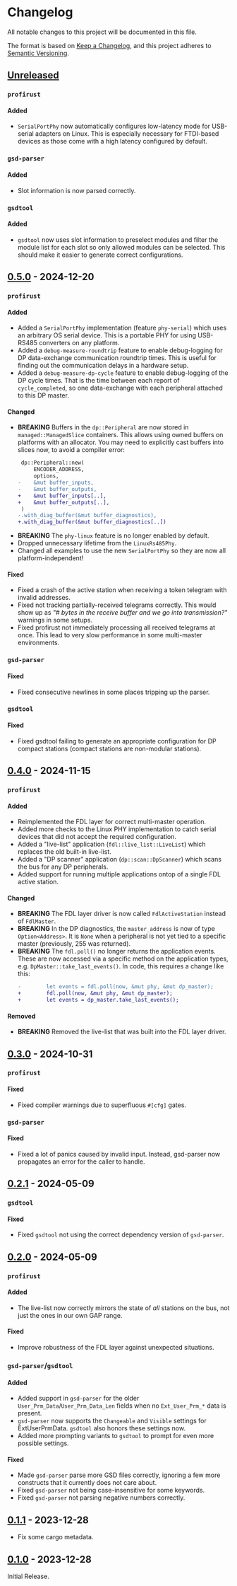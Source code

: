 # Changelog
All notable changes to this project will be documented in this file.

The format is based on [Keep a Changelog](https://keepachangelog.com/en/1.0.0/),
and this project adheres to [Semantic Versioning](https://semver.org/spec/v2.0.0.html).

## [Unreleased]
### `profirust`
#### Added
- `SerialPortPhy` now automatically configures low-latency mode for USB-serial
  adapters on Linux.  This is especially necessary for FTDI-based devices as
  those come with a high latency configured by default.

### `gsd-parser`
#### Added
- Slot information is now parsed correctly.

### `gsdtool`
#### Added
- `gsdtool` now uses slot information to preselect modules and filter the
  module list for each slot so only allowed modules can be selected.  This
  should make it easier to generate correct configurations.


## [0.5.0] - 2024-12-20
### `profirust`
#### Added
- Added a `SerialPortPhy` implementation (feature `phy-serial`) which uses an
  arbitrary OS serial device.  This is a portable PHY for using USB-RS485
  converters on any platform.
- Added a `debug-measure-roundtrip` feature to enable debug-logging for DP
  data-exchange communication roundtrip times.  This is useful for finding out
  the communication delays in a hardware setup.
- Added a `debug-measure-dp-cycle` feature to enable debug-logging of the DP
  cycle times.  That is the time between each report of `cycle_completed`, so
  one data-exchange with each peripheral attached to this DP master.

#### Changed
- **BREAKING** Buffers in the `dp::Peripheral` are now stored in `managed::ManagedSlice`
  containers.  This allows using owned buffers on platforms with an allocator.
  You may need to explicitly cast buffers into slices now, to avoid a compiler error:
  ```diff
   dp::Peripheral::new(
       ENCODER_ADDRESS,
       options,
  -    &mut buffer_inputs,
  -    &mut buffer_outputs,
  +    &mut buffer_inputs[..],
  +    &mut buffer_outputs[..],
   )
  -.with_diag_buffer(&mut buffer_diagnostics),
  +.with_diag_buffer(&mut buffer_diagnostics[..])
  ```
- **BREAKING** The `phy-linux` feature is no longer enabled by default.
- Dropped unnecessary lifetime from the `LinuxRs485Phy`.
- Changed all examples to use the new `SerialPortPhy` so they are now all
  platform-independent!

#### Fixed
- Fixed a crash of the active station when receiving a token telegram with
  invalid addresses.
- Fixed not tracking partially-received telegrams correctly.  This would show
  up as _"# bytes in the receive buffer and we go into transmission?"_ warnings
  in some setups.
- Fixed profirust not immediately processing all received telegrams at once.
  This lead to very slow performance in some multi-master environments.

### `gsd-parser`
#### Fixed
- Fixed consecutive newlines in some places tripping up the parser.

### `gsdtool`
#### Fixed
- Fixed gsdtool failing to generate an appropriate configuration for DP compact
  stations (compact stations are non-modular stations).


## [0.4.0] - 2024-11-15
### `profirust`
#### Added
- Reimplemented the FDL layer for correct multi-master operation.
- Added more checks to the Linux PHY implementation to catch serial devices
  that did not accept the required configuration.
- Added a "live-list" application (`fdl::live_list::LiveList`) which replaces
  the old built-in live-list.
- Added a "DP scanner" application (`dp::scan::DpScanner`) which scans the bus
  for any DP peripherals.
- Added support for running multiple applications ontop of a single FDL active
  station.

#### Changed
- **BREAKING** The FDL layer driver is now called `FdlActiveStation` instead of `FdlMaster`.
- **BREAKING** In the DP diagnostics, the `master_address` is now of type
  `Option<Address>`.  It is `None` when a peripheral is not yet tied to a
  specific master (previously, 255 was returned).
- **BREAKING** The `fdl.poll()` no longer returns the application events.
  These are now accessed via a specific method on the application types, e.g.
  `DpMaster::take_last_events()`.  In code, this requires a change like this:
  ```diff
  -        let events = fdl.poll(now, &mut phy, &mut dp_master);
  +        fdl.poll(now, &mut phy, &mut dp_master);
  +        let events = dp_master.take_last_events();
  ```

#### Removed
- **BREAKING** Removed the live-list that was built into the FDL layer driver.


## [0.3.0] - 2024-10-31
### `profirust`
#### Fixed
- Fixed compiler warnings due to superfluous `#[cfg]` gates.

### `gsd-parser`
#### Fixed
- Fixed a lot of panics caused by invalid input.  Instead, gsd-parser now
  propagates an error for the caller to handle.


## [0.2.1] - 2024-05-09
### `gsdtool`
#### Fixed
- Fixed `gsdtool` not using the correct dependency version of `gsd-parser`.


## [0.2.0] - 2024-05-09
### `profirust`
#### Added
- The live-list now correctly mirrors the state of _all_ stations on the bus,
  not just the ones in our own GAP range.
#### Fixed
- Improve robustness of the FDL layer against unexpected situations.

### `gsd-parser`/`gsdtool`
#### Added
- Added support in `gsd-parser` for the older
  `User_Prm_Data`/`User_Prm_Data_Len` fields when no `Ext_User_Prm_*` data is
  present.
- `gsd-parser` now supports the `Changeable` and `Visible` settings for
  ExtUserPrmData.  `gsdtool` also honors these settings now.
- Added more prompting variants to `gsdtool` to prompt for even more possible
  settings.

#### Fixed
- Made `gsd-parser` parse more GSD files correctly, ignoring a few more
  constructs that it currently does not care about.
- Fixed `gsd-parser` not being case-insensitive for some keywords.
- Fixed `gsd-parser` not parsing negative numbers correctly.


## [0.1.1] - 2023-12-28
- Fix some cargo metadata.


## [0.1.0] - 2023-12-28
Initial Release.


[Unreleased]: https://github.com/rahix/profirust/compare/v0.5.0...HEAD
[0.5.0]: https://github.com/rahix/profirust/compare/v0.4.0...v0.5.0
[0.4.0]: https://github.com/rahix/profirust/compare/v0.3.0...v0.4.0
[0.3.0]: https://github.com/rahix/profirust/compare/v0.2.1...v0.3.0
[0.2.1]: https://github.com/rahix/profirust/compare/v0.2.0...v0.2.1
[0.2.0]: https://github.com/rahix/profirust/compare/v0.1.1...v0.2.0
[0.1.1]: https://github.com/rahix/profirust/compare/v0.1.0...v0.1.1
[0.1.0]: https://github.com/rahix/profirust/releases/tag/v0.1.0
